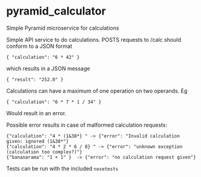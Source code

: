 # pyramid_calculator
Simple Pyramid microservice for calculations

Simple API service to do calculations. POSTS requests to <base-url>/calc should conform to a JSON format

    { "calculation": "6 * 42" }

which results in a JSON message

    { "result": "252.0" }

Calculations can have a maximum of one operation on two operands. Eg 

    { "calculation": "6 * 7 * 1 / 34" }
    
Would result in an error.
    
Possible error results in case of malformed calculation requests:

    {"calculation": "4 * (1&38*} " -> {"error": "Invalid calculation given: ignored (1&38*"}
    {"calculation": "4 * 2 * 6 / 8} " -> {"error": "unknown exception (calculation too complex?)"}
    {"bananarama": "1 + 1" }  -> {"error": "no calculation request given"}
    
Tests can be run with the included `nosetests`
    
    
 
